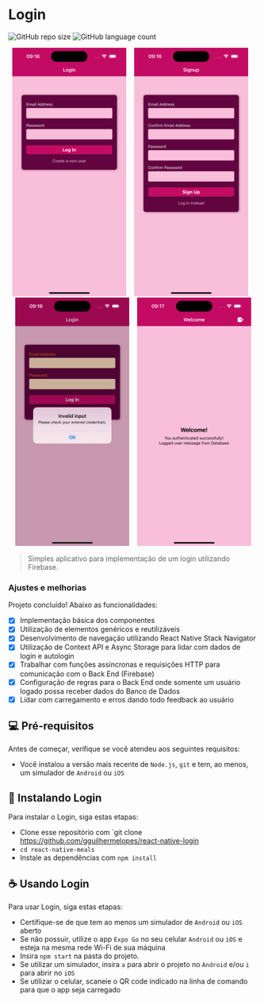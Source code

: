 # Login

![GitHub repo size](https://img.shields.io/github/repo-size/gguilhermelopes/react-native-login?style=for-the-badge)
![GitHub language count](https://img.shields.io/github/languages/count/gguilhermelopes/react-native-login?style=for-the-badge)

<p align="center" >
<img src="./assets/doc-imgs/img1.png" alt="exemplo imagem" height="500px"  >
 &nbsp;&nbsp;
<img src="./assets/doc-imgs/img2.png" alt="exemplo imagem" height="500px"  >
 &nbsp;&nbsp;
<img src="./assets/doc-imgs/img3.png" alt="exemplo imagem" height="500px"  >
 &nbsp;&nbsp;
<img src="./assets/doc-imgs/img4.png" alt="exemplo imagem" height="500px"  >

</p>

> Simples aplicativo para implementação de um login utilizando Firebase.

### Ajustes e melhorias

Projeto concluído! Abaixo as funcionalidades:

- [x] Implementação básica dos componentes
- [x] Utilização de elementos genéricos e reutilizáveis
- [x] Desenvolvimento de navegação utilizando React Native Stack Navigator
- [x] Utilização de Context API e Async Storage para lidar com dados de login e autologin
- [x] Trabalhar com funções assíncronas e requisições HTTP para comunicação com o Back End (Firebase)
- [x] Configuração de regras para o Back End onde somente um usuário logado possa receber dados do Banco de Dados 
- [x] Lidar com carregamento e erros dando todo feedback ao usuário

## 💻 Pré-requisitos

Antes de começar, verifique se você atendeu aos seguintes requisitos:

- Você instalou a versão mais recente de `Node.js`, `git` e tem, ao menos, um simulador de `Android` ou `iOS`

## 🚀 Instalando Login

Para instalar o Login, siga estas etapas:

- Clone esse repositório com `git clone https://github.com/gguilhermelopes/react-native-login
- `cd react-native-meals`
- Instale as dependências com `npm install`

## ☕ Usando Login

Para usar Login, siga estas etapas:

- Certifique-se de que tem ao menos um simulador de `Android` ou `iOS` aberto
- Se não possuir, utilize o app `Expo Go` no seu celular `Android` ou `iOS` e esteja na mesma rede Wi-Fi de sua máquina
- Insira `npm start` na pasta do projeto.
- Se utilizar um simulador, insira `a` para abrir o projeto no `Android` e/ou `i` para abrir no `iOS`
- Se utilizar o celular, scaneie o QR code indicado na linha de comando para que o app seja carregado
